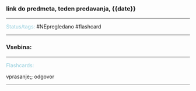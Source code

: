 ### link do predmeta, teden predavanja, {{date}}
---

<font color="#92cddc">Status/tags:</font> #NEpregledano #flashcard

---

### Vsebina:



---

<font color="#92cddc">Flashcards:</font>

vprasanje;; odgovor

---

